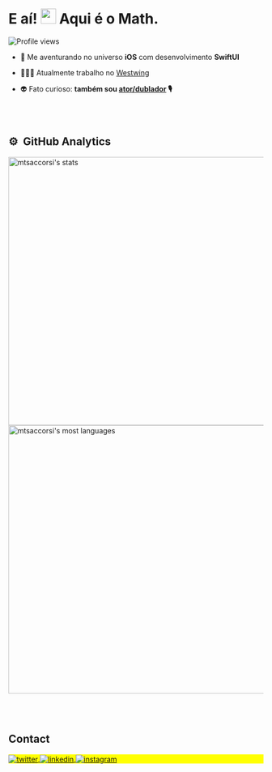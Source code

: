 <h1 align="left">E aí! <img src="https://raw.githubusercontent.com/kaueMarques/kaueMarques/master/hi.gif" width="30" height="30px"> Aqui é o Math.</h1>
<p align="left"> <img src="https://komarev.com/ghpvc/?username=mtsaccorsi&color=yellow" alt="Profile views" /> </p>

- 🚀 Me aventurando no universo **iOS** com desenvolvimento **SwiftUI**

- 👨🏻‍💻 Atualmente trabalho no [Westwing](https://www.linkedin.com/company/westwing-brasil/)

- 👽 Fato curioso: **também sou [ator/dublador](https://vimeo.com/mtsaccorsi) 🎙**

<!--
<br><br>
## 🛠 &nbsp;Tech Stack
![JavaScript](https://img.shields.io/badge/-JavaScript-05122A?style=flat&logo=javascript)&nbsp;
![Node.js](https://img.shields.io/badge/-Node.js-05122A?style=flat&logo=node.js)&nbsp;
![HTML](https://img.shields.io/badge/-HTML-05122A?style=flat&logo=HTML5)&nbsp;
![CSS](https://img.shields.io/badge/-CSS-05122A?style=flat&logo=CSS3&logoColor=1572B6)&nbsp;
![React](https://img.shields.io/badge/-React-05122A?style=flat&logo=react)&nbsp;
![Git](https://img.shields.io/badge/-Git-05122A?style=flat&logo=git)&nbsp;
![GitHub](https://img.shields.io/badge/-GitHub-05122A?style=flat&logo=github)&nbsp;
![Markdown](https://img.shields.io/badge/-Markdown-05122A?style=flat&logo=markdown)&nbsp;
![Visual Studio Code](https://img.shields.io/badge/-Visual%20Studio%20Code-05122A?style=flat&logo=visual-studio-code&logoColor=007ACC)&nbsp;
![PostgreSQL](https://img.shields.io/badge/-PostgreSQL-05122A?style=flat&logo=postgresql)&nbsp;
![SQLite](https://img.shields.io/badge/-SQLite-05122A?style=flat&logo=sqlite)&nbsp;
-->

<br><br>
## ⚙️ &nbsp;GitHub Analytics
<p align="left">
<img width="530em" src="https://github-readme-stats.vercel.app/api?username=mtsaccorsi&show_icons=true&theme=vision-friendly-dark" alt="mtsaccorsi's stats"/>
<img width="530em" src="https://github-readme-stats.vercel.app/api/top-langs/?username=mtsaccorsi&layout=compact&theme=vision-friendly-dark" alt="mtsaccorsi's most languages"/>
</p>

<br><br>

## Contact

<p align="left" style="background:yellow">
<a href="https://twitter.com/mtsaccorsi" target="_blank">
  <img align="center" src="https://img.shields.io/badge/-mtsaccorsi-05122A?style=flat&logo=twitter" alt="twitter"/>  
</a>
<a href="https://linkedin.com/in/mtsaccorsi" target="_blank">
  <img align="center" src="https://img.shields.io/badge/-mtsaccorsi-05122A?style=flat&logo=linkedin" alt="linkedin"/>
</a>
<a href="https://instagram.com/mtsaccorsi" target="_blank">
 <img align="center" src="https://img.shields.io/badge/-mtsaccorsi-05122A?style=flat&logo=instagram" alt="instagram"/>
</a>
</p>

<!--
<img width="490em" src="https://github-readme-twitter-gazf.vercel.app/api?id=mtsaccorsi&layout=wide&show_reply=off&show_retweet=off" />
**mtsaccorsi/mtsaccorsi** is a ✨ _special_ ✨ repository because its `README.md` (this file) appears on your GitHub profile.
Here are some ideas to get you started:
- 🔭 I’m currently working on ...
- 🌱 I’m currently learning ...
- 👯 I’m looking to collaborate on ...
- 🤔 I’m looking for help with ...
- 💬 Ask me about ...
- 📫 How to reach me: ...
- 😄 Pronouns: ...
- ⚡ Fun fact: ...
-->
